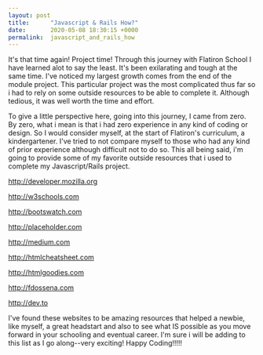 ```yaml
---
layout: post
title:      "Javascript & Rails How?"
date:       2020-05-08 18:30:15 +0000
permalink:  javascript_and_rails_how
---
```



It's that time again!  Project time!  Through this journey with Flatiron School I have learned alot to say the least.  It's been exilarating and tough at the same time.  I've noticed my largest growth comes from the end of the module project.  This particular project was the most complicated thus far so i had to rely on some outside resources to be able to complete it.  Although tedious, it was well worth the time and effort.  

To give a little perspective here, going into this journey, I came from zero.  By zero, what i mean is that i had zero experience in any kind of coding or design.  So I would consider myself, at the start of Flatiron's curriculum, a kindergartener.  I've tried to not compare myself to those who had any kind of prior experience although difficult not to do so.  This all being said, i'm going to provide some of my favorite outside resources that i used to complete my Javascript/Rails project.

http://developer.mozilla.org

http://w3schools.com

http://bootswatch.com

http://placeholder.com

http://medium.com

http://htmlcheatsheet.com

http://htmlgoodies.com

http://fdossena.com 

http://dev.to

I've found these websites to be amazing resources that helped a newbie, like myself, a great headstart and also to see what IS possible as you move forward in your schooling and eventual career.  I'm sure i will be adding to this list as I go along--very exciting!  Happy Coding!!!!!


 

